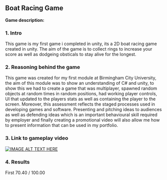 ## Boat Racing Game 

**Game description:** 


### 1. Intro
This game is my first game i completed in unity, its a 2D boat racing game created in unity. The aim of the game is to collect rings to increase your score as well as dodgeing obsticals to stay alive for the longest.


### 2. Reasoning behind the game
This game was created for my first module at Birmingham City University, the aim of this module was to show an understanding of C# and unity, to show this we had to create a game that was multiplayer, spawned random objects at random times in random positions, had working player controls, UI that updated to the players stats as well as containing the player to the screen. Moreover, this assessment reflects the staged processes used in developing games and software. Presenting and pitching ideas to audiences as well as defending ideas which is an important behavioural skill required by employer and finally creating a promotional video will also allow me how to present information that can be used in my portfolio.  

### 3. Link to gameplay video

[![IMAGE ALT TEXT HERE](https://img.youtube.com/vi/AWWKvWtbemk/0.jpg)](https://www.youtube.com/watch?v=AWWKvWtbemk)

### 4. Results 
First 	70.40 / 100.00


